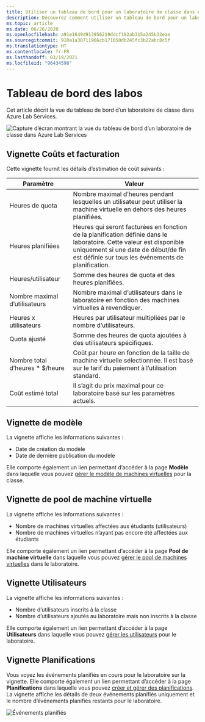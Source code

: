 ```yaml
---
title: Utiliser un tableau de bord pour un laboratoire de classe dans Azure Lab Services | Microsoft Docs
description: Découvrez comment utiliser un tableau de bord pour un laboratoire de classe dans Azure Lab Services.
ms.topic: article
ms.date: 06/26/2020
ms.openlocfilehash: a91e1649d913956219ddcf192ab315a245b32eae
ms.sourcegitcommit: 910a1a38711966cb171050db245fc3b22abc8c5f
ms.translationtype: HT
ms.contentlocale: fr-FR
ms.lasthandoff: 03/19/2021
ms.locfileid: "96434598"
---
```

# <a name="dashboard-for-labs"></a>Tableau de bord des labos
Cet article décrit la vue du tableau de bord d’un laboratoire de classe dans Azure Lab Services. 

![Capture d’écran montrant la vue du tableau de bord d’un laboratoire de classe dans Azure Lab Services](./media/use-dashboard/dashboard.png)

## <a name="costs-and-billing-tile"></a>Vignette Coûts et facturation
Cette vignette fournit les détails d’estimation de coût suivants :

| Paramètre | Valeur | 
| ------- | ----- | 
| Heures de quota | Nombre maximal d’heures pendant lesquelles un utilisateur peut utiliser la machine virtuelle en dehors des heures planifiées. |
| Heures planifiées | Heures qui seront facturées en fonction de la planification définie dans le laboratoire. Cette valeur est disponible uniquement si une date de début/de fin est définie sur tous les événements de planification. |
| Heures/utilisateur | Somme des heures de quota et des heures planifiées. |
| Nombre maximal d’utilisateurs | Nombre maximal d’utilisateurs dans le laboratoire en fonction des machines virtuelles à revendiquer. |
| Heures x utilisateurs | Heures par utilisateur multipliées par le nombre d’utilisateurs. |
| Quota ajusté | Somme des heures de quota ajoutées à des utilisateurs spécifiques. |
| Nombre total d’heures * $/heure | Coût par heure en fonction de la taille de machine virtuelle sélectionnée. Il est basé sur le tarif du paiement à l’utilisation standard. |
| Coût estimé total | Il s’agit du prix maximal pour ce laboratoire basé sur les paramètres actuels. |

## <a name="template-tile"></a>Vignette de modèle
La vignette affiche les informations suivantes :

- Date de création du modèle 
- Date de dernière publication du modèle 

Elle comporte également un lien permettant d’accéder à la page **Modèle** dans laquelle vous pouvez [gérer le modèle de machines virtuelles](how-to-create-manage-template.md) pour la classe. 

## <a name="virtual-machine-pool-tile"></a>Vignette de pool de machine virtuelle

La vignette affiche les informations suivantes :

- Nombre de machines virtuelles affectées aux étudiants (utilisateurs)
- Nombre de machines virtuelles n’ayant pas encore été affectées aux étudiants

Elle comporte également un lien permettant d’accéder à la page **Pool de machine virtuelle** dans laquelle vous pouvez [gérer le pool de machines virtuelles](how-to-set-virtual-machine-passwords.md) dans le laboratoire. 

## <a name="users-tile"></a>Vignette Utilisateurs

La vignette affiche les informations suivantes :

- Nombre d’utilisateurs inscrits à la classe
- Nombre d’utilisateurs ajoutés au laboratoire mais non inscrits à la classe 

Elle comporte également un lien permettant d’accéder à la page **Utilisateurs** dans laquelle vous pouvez [gérer les utilisateurs](how-to-configure-student-usage.md) pour le laboratoire. 

## <a name="schedules-tile"></a>Vignette Planifications
Vous voyez les événements planifiés en cours pour le laboratoire sur la vignette. Elle comporte également un lien permettant d’accéder à la page **Planifications** dans laquelle vous pouvez [créer et gérer des planifications](how-to-create-schedules.md). La vignette affiche les détails de deux événements planifiés uniquement et le nombre d’événements planifiés restants pour le laboratoire. 

![Événements planifiés](./media/use-dashboard/scheduled-events.png)

